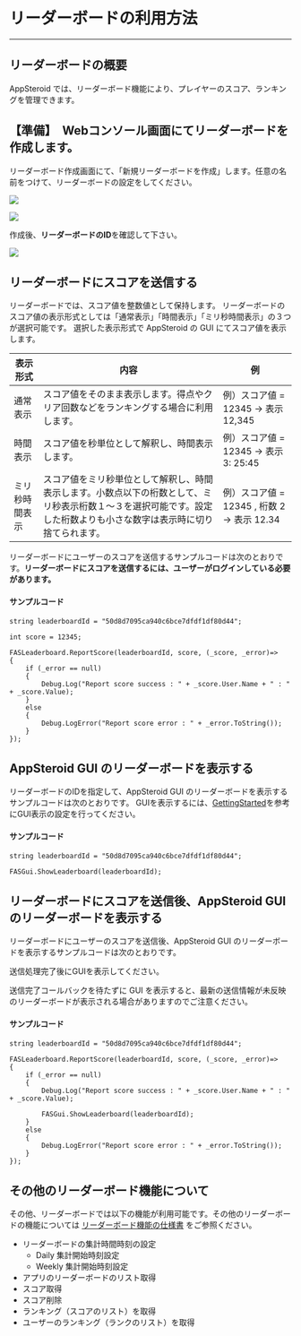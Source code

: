 # リーダーボードの利用方法 #

----------

## リーダーボードの概要
AppSteroid では、リーダーボード機能により、プレイヤーのスコア、ランキングを管理できます。

## 【準備】　Webコンソール画面にてリーダーボードを作成します。

リーダーボード作成画面にて、「新規リーダーボードを作成」します。任意の名前をつけて、リーダーボードの設定をしてください。

![](Images/Leaderboards-JP-1.png)

![](Images/Leaderboards-JP-2.png)

作成後、**リーダーボードのID**を確認して下さい。

![](Images/Leaderboards-JP-3.png)

## リーダーボードにスコアを送信する

リーダーボードでは、スコア値を整数値として保持します。
リーダーボードのスコア値の表示形式としては「通常表示」「時間表示」「ミリ秒時間表示」の３つが選択可能です。
選択した表示形式で AppSteroid の GUI にてスコア値を表示します。

|表示形式|内容|例|
|------|------|-----|
|通常表示|スコア値をそのまま表示します。得点やクリア回数などをランキングする場合に利用します。|例）スコア値 = 12345 → 表示 12,345|
|時間表示|スコア値を秒単位として解釈し、時間表示します。|例）スコア値 = 12345 → 表示 3: 25:45|
|ミリ秒時間表示|スコア値をミリ秒単位として解釈し、時間表示します。小数点以下の桁数として、ミリ秒表示桁数１～３を選択可能です。設定した桁数よりも小さな数字は表示時に切り捨てられます。|例）スコア値 = 12345 , 桁数 2 → 表示 12.34|


リーダーボードにユーザーのスコアを送信するサンプルコードは次のとおりです。**リーダーボードにスコアを送信するには、ユーザーがログインしている必要があります。**

#### サンプルコード

    string leaderboardId = "50d8d7095ca940c6bce7dfdf1df80d44";

    int score = 12345;

    FASLeaderboard.ReportScore(leaderboardId, score, (_score, _error)=>
    {
        if (_error == null)
        {
            Debug.Log("Report score success : " + _score.User.Name + " : " + _score.Value);
        }
        else
        {
            Debug.LogError("Report score error : " + _error.ToString());
        }
    });


## AppSteroid GUI のリーダーボードを表示する

リーダーボードのIDを指定して、AppSteroid GUI のリーダーボードを表示するサンプルコードは次のとおりです。
GUIを表示するには、[GettingStarted](GettingStarted.md)を参考にGUI表示の設定を行ってください。

#### サンプルコード

    string leaderboardId = "50d8d7095ca940c6bce7dfdf1df80d44";

    FASGui.ShowLeaderboard(leaderboardId);

## リーダーボードにスコアを送信後、AppSteroid GUI のリーダーボードを表示する

リーダーボードにユーザーのスコアを送信後、AppSteroid GUI のリーダーボードを表示するサンプルコードは次のとおりです。

送信処理完了後にGUIを表示してください。

送信完了コールバックを待たずに GUI を表示すると、最新の送信情報が未反映のリーダーボードが表示される場合がありますのでご注意ください。

#### サンプルコード

    string leaderboardId = "50d8d7095ca940c6bce7dfdf1df80d44";

    FASLeaderboard.ReportScore(leaderboardId, score, (_score, _error)=>
    {
        if (_error == null)
        {
            Debug.Log("Report score success : " + _score.User.Name + " : " + _score.Value);

            FASGui.ShowLeaderboard(leaderboardId);
        }
        else
        {
            Debug.LogError("Report score error : " + _error.ToString());
        }
    });


## その他のリーダーボード機能について

その他、リーダーボードでは以下の機能が利用可能です。その他のリーダーボードの機能については [リーダーボード機能の仕様書](Specs/Spec-FASLeaderboard.md) をご参照ください。

- リーダーボードの集計時間時刻の設定
  - Daily 集計開始時刻設定
  - Weekly 集計開始時刻設定
- アプリのリーダーボードのリスト取得
- スコア取得
- スコア削除
- ランキング（スコアのリスト）を取得
- ユーザーのランキング（ランクのリスト）を取得

